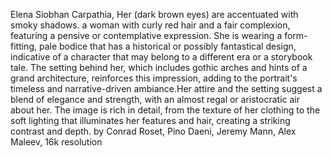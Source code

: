 Elena Siobhan Carpathia, Her (dark brown eyes) are accentuated with smoky shadows.  a woman with curly red hair and a fair complexion, featuring a pensive or contemplative expression. She is wearing a form-fitting, pale bodice that has a historical or possibly fantastical design, indicative of a character that may belong to a different era or a storybook tale. The setting behind her, which includes gothic arches and hints of a grand architecture, reinforces this impression, adding to the portrait's timeless and narrative-driven ambiance.Her attire and the setting suggest a blend of elegance and strength, with an almost regal or aristocratic air about her. The image is rich in detail, from the texture of her clothing to the soft lighting that illuminates her features and hair, creating a striking contrast and depth. by Conrad Roset, Pino Daeni, Jeremy Mann, Alex Maleev, 16k resolution